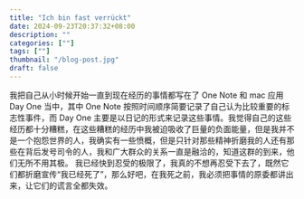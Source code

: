 ```yaml
---
title: "Ich bin fast verrückt"
date: 2024-09-23T20:37:32+08:00
description: ""
categories: [""]
tags: [""]
thumbnail: "/blog-post.jpg"
draft: false
---
```


  我把自己从小时候开始一直到现在经历的事情都写在了 One Note 和 mac 应用 Day One 当中，其中 One Note 按照时间顺序简要记录了自己认为比较重要的标志性事件，而 Day One 主要是以日记的形式来记录这些事情。我觉得自己的这些经历都十分糟糕，在这些糟糕的经历中我被迫吸收了巨量的负面能量，但是我并不是一个抱怨世界的人，我确实有一些愤概，但是只针对那些精神折磨我的人还有那些在背后发号司令的人，我和广大群众的关系一直是融洽的，知道这群的到来，他们无所不用其极。
  我已经快到忍受的极限了，我真的不想再忍受下去了，既然它们都折磨宣传“我已经死了”，那么好吧，在我死之前，我必须把事情的原委都讲出来，让它们的谎言全都失效。
